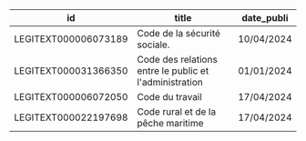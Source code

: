 id | title | date_publi
---|-------|-----------
LEGITEXT000006073189 | Code de la sécurité sociale. | 10/04/2024
LEGITEXT000031366350 | Code des relations entre le public et l'administration | 01/01/2024
LEGITEXT000006072050 | Code du travail | 17/04/2024
LEGITEXT000022197698 | Code rural et de la pêche maritime | 17/04/2024